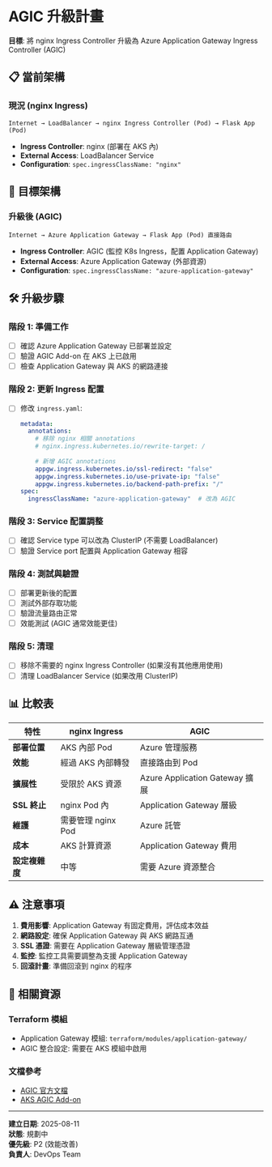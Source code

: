 # AGIC 升級計畫

**目標**: 將 nginx Ingress Controller 升級為 Azure Application Gateway Ingress Controller (AGIC)

## 📋 當前架構

### 現況 (nginx Ingress)
```
Internet → LoadBalancer → nginx Ingress Controller (Pod) → Flask App (Pod)
```

- **Ingress Controller**: nginx (部署在 AKS 內)
- **External Access**: LoadBalancer Service
- **Configuration**: `spec.ingressClassName: "nginx"`

## 🎯 目標架構

### 升級後 (AGIC)
```
Internet → Azure Application Gateway → Flask App (Pod) 直接路由
```

- **Ingress Controller**: AGIC (監控 K8s Ingress，配置 Application Gateway)
- **External Access**: Azure Application Gateway (外部資源)
- **Configuration**: `spec.ingressClassName: "azure-application-gateway"`

## 🛠️ 升級步驟

### 階段 1: 準備工作
- [ ] 確認 Azure Application Gateway 已部署並設定
- [ ] 驗證 AGIC Add-on 在 AKS 上已啟用
- [ ] 檢查 Application Gateway 與 AKS 的網路連接

### 階段 2: 更新 Ingress 配置
- [ ] 修改 `ingress.yaml`:
  ```yaml
  metadata:
    annotations:
      # 移除 nginx 相關 annotations
      # nginx.ingress.kubernetes.io/rewrite-target: /
      
      # 新增 AGIC annotations
      appgw.ingress.kubernetes.io/ssl-redirect: "false"
      appgw.ingress.kubernetes.io/use-private-ip: "false"
      appgw.ingress.kubernetes.io/backend-path-prefix: "/"
  spec:
    ingressClassName: "azure-application-gateway"  # 改為 AGIC
  ```

### 階段 3: Service 配置調整
- [ ] 確認 Service type 可以改為 ClusterIP (不需要 LoadBalancer)
- [ ] 驗證 Service port 配置與 Application Gateway 相容

### 階段 4: 測試與驗證
- [ ] 部署更新後的配置
- [ ] 測試外部存取功能
- [ ] 驗證流量路由正常
- [ ] 效能測試 (AGIC 通常效能更佳)

### 階段 5: 清理
- [ ] 移除不需要的 nginx Ingress Controller (如果沒有其他應用使用)
- [ ] 清理 LoadBalancer Service (如果改用 ClusterIP)

## 📊 比較表

| 特性 | nginx Ingress | AGIC |
|------|---------------|------|
| **部署位置** | AKS 內部 Pod | Azure 管理服務 |
| **效能** | 經過 AKS 內部轉發 | 直接路由到 Pod |
| **擴展性** | 受限於 AKS 資源 | Azure Application Gateway 擴展 |
| **SSL 終止** | nginx Pod 內 | Application Gateway 層級 |
| **維護** | 需要管理 nginx Pod | Azure 託管 |
| **成本** | AKS 計算資源 | Application Gateway 費用 |
| **設定複雜度** | 中等 | 需要 Azure 資源整合 |

## ⚠️ 注意事項

1. **費用影響**: Application Gateway 有固定費用，評估成本效益
2. **網路設定**: 確保 Application Gateway 與 AKS 網路互通
3. **SSL 憑證**: 需要在 Application Gateway 層級管理憑證
4. **監控**: 監控工具需要調整為支援 Application Gateway
5. **回滾計畫**: 準備回滾到 nginx 的程序

## 🔧 相關資源

### Terraform 模組
- Application Gateway 模組: `terraform/modules/application-gateway/`
- AGIC 整合設定: 需要在 AKS 模組中啟用

### 文檔參考
- [AGIC 官方文檔](https://docs.microsoft.com/en-us/azure/application-gateway/ingress-controller-overview)
- [AKS AGIC Add-on](https://docs.microsoft.com/en-us/azure/application-gateway/ingress-controller-install-new)

---

**建立日期**: 2025-08-11  
**狀態**: 規劃中  
**優先級**: P2 (效能改善)  
**負責人**: DevOps Team